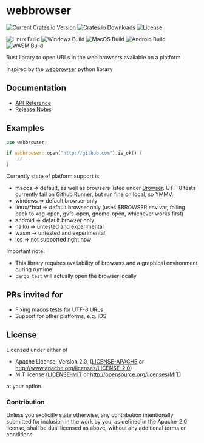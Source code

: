 # webbrowser

[![Current Crates.io Version](https://img.shields.io/crates/v/webbrowser.svg)](https://crates.io/crates/webbrowser)
[![Crates.io Downloads](https://img.shields.io/crates/d/webbrowser.svg)](https://crates.io/crates/webbrowser)
[![License](https://img.shields.io/crates/l/webbrowser.svg)](LICENSE-MIT)

![Linux Build](https://github.com/amodm/webbrowser-rs/workflows/Linux/badge.svg?branch=master&x=1)
![Windows Build](https://github.com/amodm/webbrowser-rs/workflows/Windows/badge.svg?branch=master&x=1)
![MacOS Build](https://github.com/amodm/webbrowser-rs/workflows/MacOS/badge.svg?branch=master&x=1)
![Android Build](https://github.com/amodm/webbrowser-rs/workflows/Android/badge.svg?branch=master&x=1)
![WASM Build](https://github.com/amodm/webbrowser-rs/workflows/WASM/badge.svg?branch=master&x=1)

Rust library to open URLs in the web browsers available on a platform

Inspired by the [webbrowser](https://docs.python.org/2/library/webbrowser.html) python library

## Documentation

- [API Reference](http://code.rootnet.in/webbrowser-rs/webbrowser/)
- [Release Notes](CHANGELOG.md)

## Examples

```rust
use webbrowser;

if webbrowser::open("http://github.com").is_ok() {
    // ...
}
```

Currently state of platform support is:

* macos => default, as well as browsers listed under [Browser](enum.Browser.html). UTF-8 tests currently fail on Github Runner, but run fine on local, so YMMV.
* windows => default browser only
* linux/*bsd => default browser only (uses $BROWSER env var, failing back to xdg-open, gvfs-open, gnome-open, whichever works first)
* android => default browser only
* haiku => untested and experimental
* wasm -> untested and experimental
* ios => not supported right now

Important note:

* This library requires availability of browsers and a graphical environment during runtime
* `cargo test` will actually open the browser locally

## PRs invited for
* Fixing macos tests for UTF-8 URLs
* Support for other platforms, e.g. iOS

## License

Licensed under either of

* Apache License, Version 2.0, ([LICENSE-APACHE](LICENSE-APACHE) or http://www.apache.org/licenses/LICENSE-2.0)
* MIT license ([LICENSE-MIT](LICENSE-MIT) or http://opensource.org/licenses/MIT)

at your option.

### Contribution

Unless you explicitly state otherwise, any contribution intentionally submitted
for inclusion in the work by you, as defined in the Apache-2.0 license, shall be dual licensed as above, without any
additional terms or conditions.
